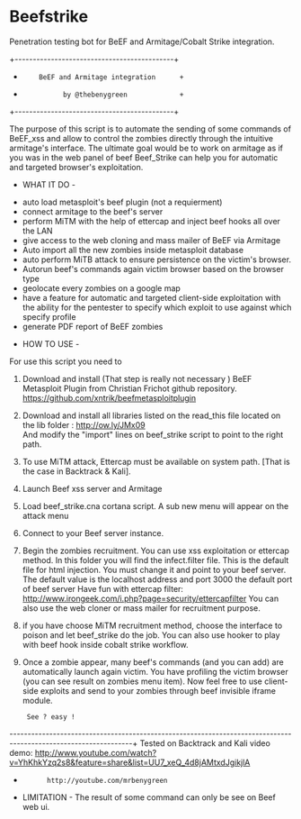 # Beefstrike
Penetration testing bot for BeEF and Armitage/Cobalt Strike integration.

+--------------------------------------------+
+         BeEF and Armitage integration      +
+               by @thebenygreen             +
+--------------------------------------------+

The purpose of this script is to automate the sending of some  commands of BeEF_xss 
and allow to control the zombies directly through the intuitive armitage's interface.
The ultimate goal would be to work on armitage as if you was in  the web panel of beef
Beef_Strike can help you for automatic and targeted browser's exploitation.


- WHAT IT DO -
* auto load metasploit's beef plugin (not a requierment)
* connect armitage to the beef's server 
* perform MiTM with the help of ettercap and inject beef hooks all over the LAN 
* give access to the web cloning and mass mailer of BeEF via Armitage
* Auto import all the new zombies inside metasploit database
* auto perform MiTB attack to ensure persistence on the victim's browser.
* Autorun beef's commands again victim browser based on the browser type
* geolocate every zombies on a google map
* have a feature for automatic and targeted client-side exploitation with the ability for the 
  pentester to specify which exploit to use against which specify profile 
* generate PDF report of BeEF zombies


- HOW TO USE -

For use this script you need to 
1. Download and install (That step is really not necessary )
   BeEF Metasploit Plugin from Christian Frichot github repository.
   https://github.com/xntrik/beefmetasploitplugin
   
2. Download and install all libraries listed on the read_this file located on the lib folder : http://ow.ly/JMx09  
   And modify the  "import" lines on beef_strike script to point to the right path.

3. To use MiTM attack, Ettercap must be available on system path. [That is the case in Backtrack & Kali].

4. Launch Beef xss server and Armitage

5. Load beef_strike.cna cortana script. A sub new menu will appear on the attack menu

6. Connect to your Beef server instance.

7. Begin the zombies recruitment. You can use xss exploitation or ettercap method. In this folder you will find the infect.filter file. 
   This is the default file for html injection. You must change it and point to your beef server. 
   The default value is the localhost address and port 3000 the default port of beef server
   Have fun with ettercap filter: http://www.irongeek.com/i.php?page=security/ettercapfilter
      You can also use the web cloner or mass mailer for recruitment purpose.

8. if you have choose MiTM recruitment method, choose the interface to poison and let beef_strike do the job. You can also use hooker to play with beef hook inside cobalt strike workflow.

8. Once a zombie appear, many beef's commands (and you can add) are automatically launch again victim. 
   You have profiling the victim browser (you can see result on zombies menu item). 
   Now feel free to use client-side exploits and send to your zombies through beef invisible iframe module. 

        See ? easy !
----------------------------------------------------------------------------------------------------------------+
Tested on Backtrack and Kali
video demo: http://www.youtube.com/watch?v=YhKhkYzq2s8&feature=share&list=UU7_xeQ_4d8jAMtxdJgikjlA
- 			http://youtube.com/mrbenygreen	

- LIMITATION -
  The result of some command can only be see on Beef web ui. 

